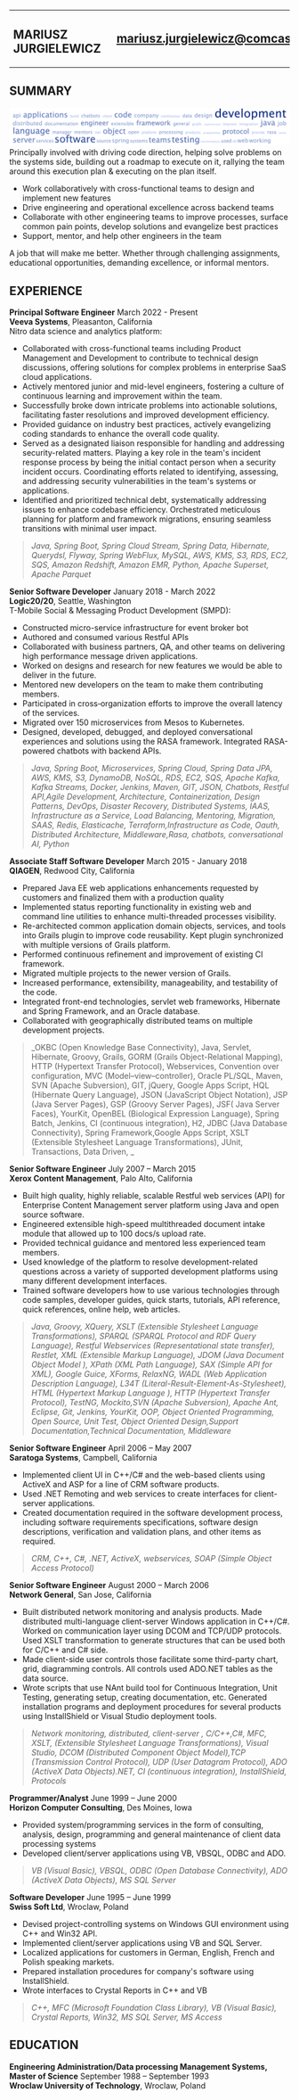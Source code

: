 <table>
<tbody>
<tr>
<td><h2><bold>MARIUSZ JURGIELEWICZ</bold></h2></td>
<td><img src="linkedinqr.jpg" alt="LinkedIn"></td>
<td><h2><a href="mailto:mariusz.jurgielewicz@comcast.net">mariusz.jurgielewicz@comcast.net</a><h2></td>
</tr>
</body>
</table>

## SUMMARY
![](resume_tagcloud.png)
Principally involved with driving code direction, helping solve problems on the systems side, building out a roadmap to execute on it, rallying the team around this execution plan & executing on the plan itself.
* Work collaboratively with cross-functional teams to design and implement new features
* Drive engineering and operational excellence across backend teams
* Collaborate with other engineering teams to improve processes, surface common pain points, develop solutions and evangelize best practices
* Support, mentor, and help other engineers in the team

A job that will make me better. Whether through challenging assignments, educational opportunities, demanding excellence, or informal mentors.

## EXPERIENCE
**Principal Software Engineer** March 2022 - Present \
**Veeva Systems**, Pleasanton, California \
Nitro data science and analytics platform:
* Collaborated with cross-functional teams including Product Management and Development to contribute to technical design discussions, offering solutions for complex problems in enterprise SaaS cloud applications.
* Actively mentored junior and mid-level engineers, fostering a culture of continuous learning and improvement within the team.
* Successfully broke down intricate problems into actionable solutions, facilitating faster resolutions and improved development efficiency.
* Provided guidance on industry best practices, actively evangelizing coding standards to enhance the overall code quality.
* Served as a designated liaison responsible for handling and addressing security-related matters. Playing a key role in the team's incident response process by being the initial contact person when a security incident occurs. Coordinating efforts related to identifying, assessing, and addressing security vulnerabilities in the team's systems or applications.
* Identified and prioritized technical debt, systematically addressing issues to enhance codebase efficiency. Orchestrated meticulous planning for platform and framework migrations, ensuring seamless transitions with minimal user impact.
> _Java, Spring Boot, Spring Cloud Stream, Spring Data, Hibernate, Querydsl, Flyway, Spring WebFlux, MySQL, AWS, KMS, S3, RDS, EC2, SQS, Amazon Redshift, Amazon EMR, Python, Apache Superset, Apache Parquet_

**Senior Software Developer** January 2018 - March 2022 \
**Logic20/20**, Seattle, Washington \
T-Mobile Social & Messaging Product Development (SMPD):
* Constructed micro-service infrastructure for event broker bot
* Authored and consumed various Restful APIs
* Collaborated with business partners, QA, and other teams on delivering high performance message driven applications.
* Worked on designs and research for new features we would be able to deliver in the future.
* Mentored new developers on the team to make them contributing members.
* Participated in cross‐organization efforts to improve the overall latency of the services.
* Migrated over 150 microservices from Mesos to Kubernetes.
* Designed, developed, debugged, and deployed conversational experiences and solutions using the RASA framework. Integrated RASA-powered chatbots with backend APIs.
> _Java, Spring Boot, Microservices, Spring Cloud, Spring Data JPA, AWS, KMS, S3, DynamoDB, NoSQL, RDS, EC2, SQS, Apache Kafka, Kafka Streams, Docker, Jenkins, Maven, GIT, JSON, Chatbots, Restful API,Agile Development, Architecture, Containerization, Design Patterns, DevOps, Disaster Recovery, Distributed Systems, IAAS, Infrastructure as a Service, Load Balancing, Mentoring, Migration, SAAS, Redis, Elasticache, Terraform,Infrastructure as Code, Oauth, Distributed Architecture, Middleware,Rasa, chatbots, conversational AI, Python_

**Associate Staff Software Developer** March 2015 - January 2018 \
**QIAGEN**, Redwood City, California
* Prepared Java EE web applications enhancements requested by customers and finalized them with a production quality
* Implemented status reporting functionality in existing web and command line utilities to enhance multi-threaded processes visibility.
* Re-architected common application domain objects, services, and tools into Grails plugin to improve code reusability. Kept plugin synchronized with multiple versions of Grails platform.
* Performed continuous refinement and improvement of existing CI framework.
* Migrated multiple projects to the newer version of Grails.
* Increased performance, extensibility, manageability, and testability of the code.
* Integrated front-end technologies, servlet web frameworks, Hibernate and Spring Framework, and an Oracle database.
* Collaborated with geographically distributed teams on multiple development projects.
> _OKBC (Open Knowledge Base Connectivity), Java, Servlet, Hibernate, Groovy, Grails, GORM (Grails Object-Relational Mapping), HTTP (Hypertext Transfer Protocol), Webservices, Convention over configuration, MVC (Model–view–controller), Oracle PL/SQL, Maven, SVN (Apache Subversion), GIT, jQuery, Google Apps Script, HQL (Hibernate Query Language), JSON (JavaScript Object Notation), JSP (Java Server Pages), GSP (Groovy Server Pages), JSF( Java Server Faces), YourKit, OpenBEL (Biological Expression Language), Spring Batch, Jenkins, CI (continuous integration), H2, JDBC (Java Database Connectivity), Spring Framework,Google Apps Script, 
XSLT (Extensible Stylesheet Language Transformations), JUnit, Transactions, Data Driven, _

**Senior Software Engineer** July 2007 – March 2015 \
**Xerox Content Management**, Palo Alto, California
* Built high quality, highly reliable, scalable Restful web services (API) for Enterprise Content Management server platform using Java and open source software. 
* Engineered extensible high-speed multithreaded document intake module that allowed up to 100 docs/s upload rate.
* Provided technical guidance and mentored less experienced team members.
* Used knowledge of the platform to resolve development-related questions across a variety of supported development platforms using many different development interfaces. 
* Trained software developers how to use various technologies through code samples, developer guides, quick starts, tutorials, API reference, quick references, online help, web articles. 
> _Java, Groovy, XQuery, XSLT (Extensible Stylesheet Language Transformations), SPARQL (SPARQL Protocol and RDF Query Language), Restful Webservices (Representational state transfer), Restlet, XML (Extensible Markup Language), JDOM (Java Document Object Model ), XPath (XML Path Language), SAX (Simple API for XML), Google Guice, XForms, RelaxNG, WADL (Web Application Description Language), L34T (Literal-Result-Element-As-Stylesheet), HTML (Hypertext Markup Language ), HTTP (Hypertext Transfer Protocol), TestNG, Mockito,SVN (Apache Subversion), Apache Ant, Eclipse, Git, Jenkins, YourKit, OOP, Object Oriented Programming, Open Source, Unit Test, Object Oriented Design,Support Documentation,Technical Documentation, Middleware_

**Senior Software Engineer** April 2006 – May 2007 \
**Saratoga Systems**, Campbell, California
* Implemented client UI in C++/C# and the web-based clients using ActiveX and ASP for a line of CRM software products. 
* Used .NET Remoting and web services to create interfaces for client-server applications. 
* Created documentation required in the software development process, including software requirements specifications, software design descriptions, verification and validation plans, and other items as required.
> _CRM, C++, C#, .NET, ActiveX, webservices, SOAP (Simple Object Access Protocol)_

**Senior Software Engineer** August 2000 – March 2006 \
**Network General**, San Jose, California
* Built distributed network monitoring and analysis products. Made distributed multi-language client-server Windows application in C++/C#. Worked on communication layer using DCOM and TCP/UDP protocols. Used XSLT transformation to generate structures that can be used both for C/C++ and C# side.
* Made client-side user controls those facilitate some third-party chart, grid, diagramming controls. All controls used ADO.NET tables as the data source.
* Wrote scripts that use NAnt build tool for Continuous Integration, Unit Testing, generating setup, creating documentation, etc. Generated installation programs and deployment procedures for several products using InstallShield or Visual Studio deployment tools.
> _Network monitoring, distributed, client-server , C/C++,C#, MFC, XSLT, (Extensible Stylesheet Language Transformations), Visual Studio, DCOM (Distributed Component Object Model),TCP (Transmission Control Protocol), UDP (User Datagram Protocol), ADO (ActiveX Data Objects).NET, CI (continuous integration), InstallShield, Protocols_

**Programmer/Analyst** June 1999 – June 2000 \
**Horizon Computer Consulting**, Des Moines, Iowa
* Provided system/programming services in the form of consulting, analysis, design, programming and general maintenance of client data processing systems
* Developed client/server applications using VB, VBSQL, ODBC and ADO. 
> _VB (Visual Basic), VBSQL, ODBC (Open Database Connectivity), ADO (ActiveX Data Objects), MS SQL Server_

**Software Developer** June 1995 – June 1999 \
**Swiss Soft Ltd**, Wroclaw, Poland
* Devised project-controlling systems on Windows GUI environment using C++ and Win32 API.  
* Implemented client/server applications using VB and SQL Server.
* Localized applications for customers in German, English, French and Polish speaking markets. 
* Prepared installation procedures for company's software using InstallShield. 
* Wrote interfaces to Crystal Reports in C++ and VB
> _C++, MFC (Microsoft Foundation Class Library), VB (Visual Basic), Crystal Reports, Win32, MS SQL Server, MS Access_

## EDUCATION
**Engineering Administration/Data processing Management Systems, Master of Science** September 1988 – September 1993 \
**Wroclaw University of Technology**, Wroclaw, Poland

